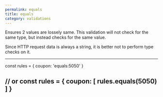 ```yaml
---
permalink: equals
title: equals
category: validations
---
```


Ensures 2 values are lossely same. This validation will not check for the same type, but
instead checks for the same value.
 
Since HTTP request data is always a string, it is better not to perform type checks on it.
 
----
const rules = {
  coupon: 'equals:5050'
}
 
// or
const rules = {
  coupon: [
    rules.equals(5050)
  ]
}
----